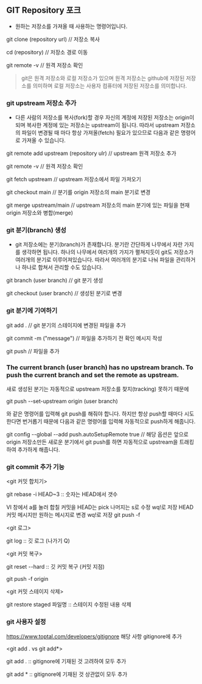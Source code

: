 ## GIT Repository 포크

- 원하는 저장소를 가져올 때 사용하는 명령어입니다.

git clone (repository url) // 저장소 복사

cd (repository) // 저장소 경로 이동

git remote -v // 원격 저장소 확인

> git은 원격 저장소와 로컬 저장소가 있으며 원격 저장소는 github에 저장된 저장소를 의미하며 로컬 저장소는 사용자 컴퓨터에 저장된 저장소를 의미합니다.

### git upstream 저장소 추가

- 다른 사람의 저장소를 복사(fork)할 경우 자신의 계정에 저장된 저장소는 origin이 되며 복사한 계정에 있는 저장소는 upstream이 됩니다. 따라서 upstream 저장소의 파일이 변경될 때 마다 항상 가져올(fetch) 필요가 있으므로 다음과 같은 명령어로 가져올 수 있습니다.

git remote add upstream (repository ulr) // upstream 원격 저장소 추가

git remote -v // 원격 저장소 확인

git fetch upstream // upstream 저장소에서 파일 가져오기

git checkout main // 분기를 origin 저장소의 main 분기로 변경

git merge upstream/main // upstream 저장소의 main 분기에 있는 파일을 현재 origin 저장소와 병합(merge)

### git 분기(branch) 생성

- git 저장소에는 분기(branch)가 존재합니다. 분기란 간단하게 나무에서 자란 가지를 생각하면 됩니다. 하나의 나무에서 여러개의 가지가 펼쳐지듯이 git도 저장소가 여러개의 분기로 이루어져있습니다. 따라서 여러개의 분기로 나눠 파일을 관리하거나 하나로 합쳐서 관리할 수도 있습니다.

git branch (user branch) // git 분기 생성

git checkout (user branch) // 생성된 분기로 변경

### git 분기에 기여하기

git add . // git 분기의 스테이지에 변경된 파일을 추가

git commit -m ("message") // 파일을 추가하기 전 확인 메시지 작성

git push // 파일을 추가

### The current branch (user branch) has no upstream branch. To push the current branch and set the remote as upstream.

새로 생성된 분기는 자동적으로 upstream 저장소를 찾지(tracking) 못하기 때문에

git push --set-upstream origin (user branch)

와 같은 명령어를 입력해 git push를 해줘야 합니다. 하지만 항상 push할 때마다 시도한다면 번거롭기 때문에 다음과 같은 명령어를 입력해 자동적으로 push하게 해줍니다.

git config --global --add push.autoSetupRemote true // 해당 옵션은 앞으로 origin 저장소만든 새로운 분기에서 git push를 하면 자동적으로 upstream을 트래킹하여 추가하게 해줍니다.

### git commit 추가 기능

<git 커밋 합치기>

git rebase -i HEAD~3 :: 숫자는 HEAD에서 갯수

VI 창에서 a를 눌러 합칠 커밋을 HEAD는 pick 나머지는 s로 수정
wq!로 저장
HEAD 커밋 메시지만 원하는 메시지로 변경 wq!로 저장
git push -f

<git 로그>

git log :: 깃 로그 (나가기 Q)

<git 커밋 복구>

git reset --hard :: 깃 커밋 복구 (커밋 지점)

git push -f origin

<git 커밋 스테이지 삭제>

git restore staged 파일명 :: 스테이지 수정된 내용 삭제

### git 사용자 설정

<git ingnore>

https://www.toptal.com/developers/gitignore 해당 사항 gitignore에 추가

<git add . vs git add\*>

git add . :: gitignore에 기재된 것 고려하여 모두 추가

git add \* :: gitignore에 기재된 것 상관없이 모두 추가
